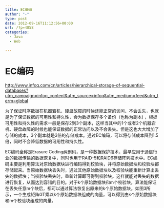 ```yaml
---
title: EC编码
author: "-"
type: post
date: 2012-09-16T11:12:56+00:00
url: /?p=4058
categories:
  - Java
  - Web

---
```

# EC编码
http://www.infoq.com/cn/articles/hierarchical-storage-of-sequential-databases?utm_campaign=infoq_content&utm_source=infoq&utm_medium=feed&utm_term=global

为了保证时序数据在机器宕机、硬盘故障的时候还能正常的访问、不会丢失，也就是为了保证数据的可用性和持久性，会为数据保存多个备份（也称为副本) ，根据可用性和持久性的需求一般是保存2到3个副本，这样当其中的1个或者2个机器宕机、硬盘故障的时候也能保证数据的正常访问以及不会丢失。但是这也大大增加了存储的成本，3个副本就是3倍的存储成本。通过EC编码，可以将存储成本降到1.5倍，同时不会降低数据的可用性和持久性。

EC编码全称是Erasure Coding纠删码，是一种数据保护技术，最早应用于通信行业的数据传输的数据恢复中，同时也用于RAID-5和RAID6存储阵列技术中。EC编码主要是利用算法对原始数据块进行编码得到校验块，并将原始数据块和校验块都存储起来。当原始数据块丢失时，通过其他原始数据块以及校验块能重新计算出丢失的数据块；当校验块丢失时，重新计算即可得到校验块。这样就能对丢失的数据进行恢复，从而达到容错的目的。对于k个原始数据块和m个校验块，算法能保证在丢失任意m个块后，都可以通过算法恢复出原来的k个原始数据块。如图3所示，一个生成矩阵GT乘以k个原始数据块组成的向量，可以得到由k个原始数据块和m个校验块组成的向量。